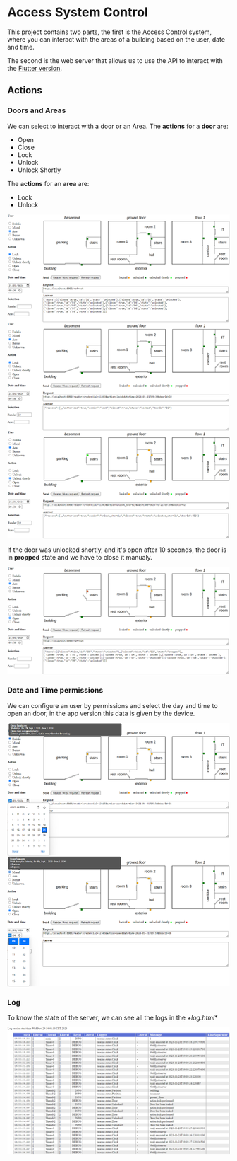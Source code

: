 # Access System Control
This project contains two parts, the first is the Access Control system, where you can interact with the areas of a building based on the user, date and time.

The second is the web server that allows us to use the API to interact with the [Flutter version](https://github.com/Arango2003/Access-Control-System.git).

## Actions

### Doors and Areas
We can select to interact with a door or an Area.
The **actions** for a **door** are:
* Open
* Close
* Lock
* Unlock
* Unlock Shortly

The **actions** for an **area** are:
* Lock
* Unlock

<div align="center">
<img src="assets/Actions_Door.png">
</div>

If the door was unlocked shortly, and it's open after 10 seconds, the door is in **propped** state and we have to close it manualy.

<div align="center">
<img src="assets/Unlock_Shortly_Propped.png">
</div>

### Date and Time permissions
We can configure an user by permissions and select the day and time to open an door, in the app version this data is given by the device.

<div align="center">
<img src="assets/Date_Time_Actions.png">
</div>

### Log
To know the state of the server, we can see all the logs in the *+log.html**

<div align="center">
<img src="assets/Logback.png">
</div>


